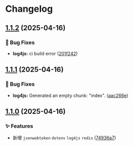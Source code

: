 # Changelog

## [1.1.2](https://github.com/KarinJS/esmify/compare/log4js-v1.1.1...log4js-v1.1.2) (2025-04-16)


### 🐛 Bug Fixes

* **log4js:** ci build error ([201f242](https://github.com/KarinJS/esmify/commit/201f24213fbbf36f5afe367ec20b16c0c7b6c5b0))

## [1.1.1](https://github.com/KarinJS/esmify/compare/log4js-v1.1.0...log4js-v1.1.1) (2025-04-16)


### 🐛 Bug Fixes

* **log4js:** Generated an empty chunk: "index". ([aac266e](https://github.com/KarinJS/esmify/commit/aac266e7fc89dc70b1a59fa39cc816e972e46cf9))

## [1.1.0](https://github.com/KarinJS/esmify/compare/log4js-v1.0.0...log4js-v1.1.0) (2025-04-16)


### ✨ Features

* 新增 `jsonwebtoken` `dotenv`  `log4js` `redis` ([74936a7](https://github.com/KarinJS/esmify/commit/74936a743a329d2c21b504ca37090c21d7bfcb7f))
